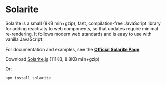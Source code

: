 # Solarite

Solarite is a small (8KB min+gzip), fast, compilation-free JavaScript library for adding reactivity to web components, so that updates require minimal re-rendering.  It follows modern web standards and is easy to use with vanilla JavaScript.

For documentation and examples, see the **[Official Solarite Page](https://vorticode.github.io/solarite/)**.

Download [Solarite.js](https://vorticode.github.io/solarite/dist/Solarite.js) (111KB, 8.8KB min+gzip)

Or:

`npm install solarite`
